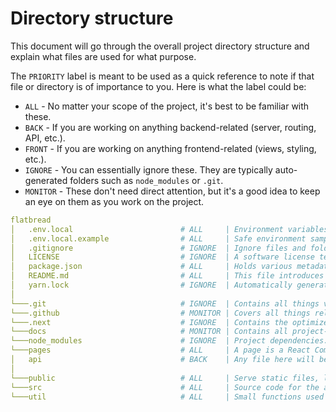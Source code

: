 # Directory structure

This document will go through the overall project directory structure and explain what files are used for what purpose.

The `PRIORITY` label is meant to be used as a quick reference to note if that file or directory is of importance to you. Here is what the label could be:

- `ALL` - No matter your scope of the project, it's best to be familiar with these.
- `BACK` - If you are working on anything backend-related (server, routing, API, etc.).
- `FRONT` - If you are working on anything frontend-related (views, styling, etc.).
- `IGNORE` - You can essentially ignore these. They are typically auto-generated folders such as `node_modules` or `.git`.
- `MONITOR` - These don't need direct attention, but it's a good idea to keep an eye on them as you work on the project.

```yaml
flatbread
│   .env.local                        # ALL     | Environment variables that control the application (e.g. secret database keys).
│   .env.local.example                # ALL     | Safe environment samples to use as a template for saving out your own .env.local file.
│   .gitignore                        # IGNORE  | Ignore files and folders from Git commits.
│   LICENSE                           # IGNORE  | A software license tells others what they can and can't do with the source code.
│   package.json                      # ALL     | Holds various metadata relevant to the project.
│   README.md                         # ALL     | This file introduces and explains the project.
│   yarn.lock                         # IGNORE  | Automatically generated based on project dependencies.
│
└───.git                              # IGNORE  | Contains all things version controlled, through Git.
└───.github                           # MONITOR | Covers all things relating to GitHub, such as issue templates, and GitHub action configurations.
└───.next                             # IGNORE  | Contains the optimized production build of the application.
└───docs                              # MONITOR | Contains all project-related documentation.
└───node_modules                      # IGNORE  | Project dependencies.
└───pages                             # ALL     | A page is a React Component that is associated with a route based on its file name.
│   api                               # BACK    | Any file here will be treated as an API endpoint instead of a page.
│
└───public                            # ALL     | Serve static files, like images.
└───src                               # ALL     | Source code for the app, including components, theme configuration, and more.
└───util                              # ALL     | Small functions used throughout the application.
```
